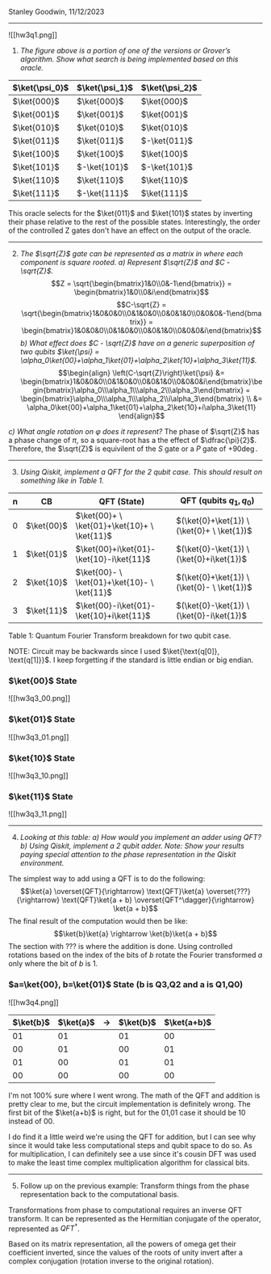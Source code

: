 Stanley Goodwin, 11/12/2023
<hr>

![[hw3q1.png]]
1. *The figure above is a portion of one of the versions or Grover’s algorithm. 
	Show what search is being implemented based on this oracle.*

| $\ket{\psi_0}$ | $\ket{\psi_1}$ | $\ket{\psi_2}$ |
| --- | ---  | --- |
| $\ket{000}$ | $\ket{000}$ | $\ket{000}$ |
| $\ket{001}$ | $\ket{001}$ | $\ket{001}$ |
| $\ket{010}$ | $\ket{010}$ | $\ket{010}$ |
| $\ket{011}$ | $\ket{011}$ | $-\ket{011}$ |
| $\ket{100}$ | $\ket{100}$ | $\ket{100}$ |
| $\ket{101}$ | $-\ket{101}$ | $-\ket{101}$ |
| $\ket{110}$ | $\ket{110}$ | $\ket{110}$ |
| $\ket{111}$ | $-\ket{111}$ | $\ket{111}$ |

This oracle selects for the $\ket{011}$ and $\ket{101}$ states by inverting their phase relative to the rest of the possible states.
Interestingly, the order of the controlled Z gates don't have an effect on the output of the oracle.


<hr>

2. *The $\sqrt{Z}$ gate can be represented as a matrix in where each component is square rooted.
a) Represent $\sqrt{Z}$ and $C - \sqrt{Z}$.* 
$$Z = \sqrt{\begin{bmatrix}1&0\\0&-1\end{bmatrix}} = \begin{bmatrix}1&0\\0&i\end{bmatrix}$$
$$C-\sqrt{Z} = \sqrt{\begin{bmatrix}1&0&0&0\\0&1&0&0\\0&0&1&0\\0&0&0&-1\end{bmatrix}} = \begin{bmatrix}1&0&0&0\\0&1&0&0\\0&0&1&0\\0&0&0&i\end{bmatrix}$$
*b) What effect does $C - \sqrt{Z}$ have on a generic superposition of two qubits $\ket{\psi} = \alpha_0\ket{00}+\alpha_1\ket{01}+\alpha_2\ket{10}+\alpha_3\ket{11}$.*
$$\begin{align}
\left(C-\sqrt{Z}\right)\ket{\psi} &= \begin{bmatrix}1&0&0&0\\0&1&0&0\\0&0&1&0\\0&0&0&i\end{bmatrix}\begin{bmatrix}\alpha_0\\\alpha_1\\\alpha_2\\\alpha_3\end{bmatrix} = \begin{bmatrix}\alpha_0\\\alpha_1\\\alpha_2\\i\alpha_3\end{bmatrix} \\
&= \alpha_0\ket{00}+\alpha_1\ket{01}+\alpha_2\ket{10}+i\alpha_3\ket{11}
\end{align}$$

*c) What angle rotation on $\varphi$ does it represent?*
The phase of $\sqrt{Z}$ has a phase change of $\pi$, so a square-root has a the effect of $\dfrac{\pi}{2}$.
Therefore, the $\sqrt{Z}$ is equivilent of the $S$ gate or a $P$ gate of $+90\deg$.


<hr>

3. *Using Qiskit, implement a QFT for the 2 qubit case. This should result on something like in Table 1.*

| n | CB | QFT (State) | QFT (qubits $q_1,q_0$) |
| --- | ---  |  ----------- |  ----------- |
| $0$ | $\ket{00}$ | $\ket{00}+ \ \ket{01}+\ket{10}+ \ \ket{11}$ | $(\ket{0}+\ket{1}) \ (\ket{0}+ \ \ket{1})$ | 
| $1$ | $\ket{01}$ | $\ket{00}+i\ket{01}-\ket{10}-i\ket{11}$ | $(\ket{0}-\ket{1}) \ (\ket{0}+i\ket{1})$ | 
| $2$ | $\ket{10}$ | $\ket{00}- \ \ket{01}+\ket{10}- \ \ket{11}$ | $(\ket{0}+\ket{1}) \ (\ket{0}- \ \ket{1})$ | 
| $3$ | $\ket{11}$ | $\ket{00}-i\ket{01}-\ket{10}+i\ket{11}$ | $(\ket{0}-\ket{1}) \ (\ket{0}-i\ket{1})$ | 
Table 1: Quantum Fourier Transform breakdown for two qubit case.

NOTE: Circuit may be backwards since I used $\ket{\text{q[0]}, \text{q[1]}}$. I keep forgetting if the standard is little endian or big endian.
### $\ket{00}$ State
![[hw3q3_00.png]]
### $\ket{01}$ State
![[hw3q3_01.png]]
### $\ket{10}$ State
![[hw3q3_10.png]]
### $\ket{11}$ State
![[hw3q3_11.png]]


<hr>

4. *Looking at this table:
	a) How would you implement an adder using QFT? 
	b) Using Qiskit, implement a 2 qubit adder. 
	Note: Show your results paying special attention to the phase representation in the Qiskit environment.*

The simplest way to add using a QFT is to do the following:
$$\ket{a} \overset{QFT}{\rightarrow} \text{QFT}\ket{a} \overset{???}{\rightarrow} \text{QFT}\ket{a + b} \overset{QFT^\dagger}{\rightarrow} \ket{a + b}$$
The final result of the computation would then be like:
$$\ket{b}\ket{a} \rightarrow \ket{b}\ket{a + b}$$
The section with ??? is where the addition is done. Using controlled rotations based on the index of the bits of $b$ rotate the Fourier transformed $a$ only where the bit of $b$ is 1.
### $a=\ket{00}, b=\ket{01}$ State (b is Q3,Q2 and a is Q1,Q0)
![[hw3q4.png]]

| $\ket{b}$ | $\ket{a}$ | ->  | $\ket{b}$ | $\ket{a+b}$ | 
| -- | -- | -- | -- | -- |
| 01 | 01 |  | 01 | 00 |
| 00 | 01 |  | 00 | 01 |
| 01 | 00 |  | 01 | 01 |
| 00 | 00 |  | 00 | 00 |
I'm not 100% sure where I went wrong. The math of the QFT and addition is pretty clear to me, but the circuit implementation is definitely wrong. The first bit of the $\ket{a+b}$ is right, but for the 01,01 case it should be $10$ instead of $00$.

I do find it a little weird we're using the QFT for addition, but I can see why since it would take less computational steps and qubit space to do so. As for multiplication, I can definitely see a use since it's cousin DFT was used to make the least time complex multiplication algorithm for classical bits.


<hr>

5. Follow up on the previous example:
	Transform things from the phase representation back to the computational basis.

Transformations from phase to computational requires an inverse QFT transform.
It can be represented as the Hermitian conjugate of the operator, represented as $QFT^\dagger$.

Based on its matrix representation, all the powers of omega get their coefficient inverted, since the values of the roots of unity invert after a complex conjugation (rotation inverse to the original rotation).
